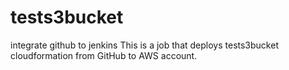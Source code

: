 # tests3bucket
integrate github to jenkins
This is a job that deploys tests3bucket cloudformation from GitHub to
AWS account.
